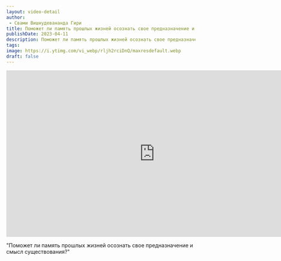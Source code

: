```yaml
---
layout: video-detail
author:
 - Свами Вишнудевананда Гири
title: Поможет ли память прошлых жизней осознать свое предназначение и смысл существования?
publishDate: 2023-04-11
description: Поможет ли память прошлых жизней осознать свое предназначение и смысл существования?. 
tags: 
image: https://i.ytimg.com/vi_webp/rljh2rciDnQ/maxresdefault.webp
draft: false
---
```


<iframe width="790" height="444" src="https://www.youtube.com/embed/rljh2rciDnQ" frameborder="0" allowfullscreen=""></iframe> 

  "Поможет ли память прошлых жизней осознать свое предназначение и смысл существования?"

  

 